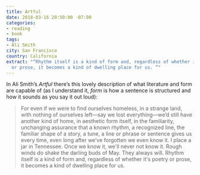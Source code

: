 ```yaml
---
title: Artful
date: 2018-03-16 20:50:00 -07:00
categories:
- reading
- book
tags:
- Ali Smith
city: San Francisco
country: California
extract: "“Rhythm itself is a kind of form and, regardless of whether it's poetry
  or prose, it becomes a kind of dwelling place for us. ”"
---
```


In Ali Smith’s *Artful* there’s this lovely description of what literature and form are capable of (as I understand it, *form* is how a sentence is structured and how it sounds as you say it out loud):

> For even if we were to find ourselves homeless, in a strange land, with nothing of ourselves left—say we lost everything—we’d still have another kind of home, in aesthetic form itself, in the familiarity, unchanging assurance that a known rhythm, a recognized line, the familiar shape of a story, a tune, a line or phrase or sentence gives us every time, even long after we’ve forgotten we even know it. I place a jar in Tennessee. Once we know it, we'll never not know it. Rough winds do shake the darling buds of May. They always will. Rhythm itself is a kind of form and, regardless of whether it's poetry or prose, it becomes a kind of dwelling place for us.

